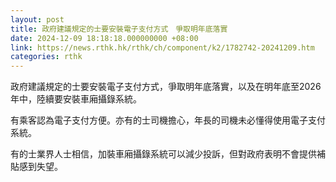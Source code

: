 ```yaml
---
layout: post
title: 政府建議規定的士要安裝電子支付方式　爭取明年底落實
date: 2024-12-09 18:18:18.000000000 +08:00
link: https://news.rthk.hk/rthk/ch/component/k2/1782742-20241209.htm
categories: rthk
---
```


政府建議規定的士要安裝電子支付方式，爭取明年底落實，以及在明年底至2026年中，陸續要安裝車廂攝錄系統。

有乘客認為電子支付方便。亦有的士司機擔心，年長的司機未必懂得使用電子支付系統。

有的士業界人士相信，加裝車廂攝錄系統可以減少投訴，但對政府表明不會提供補貼感到失望。
